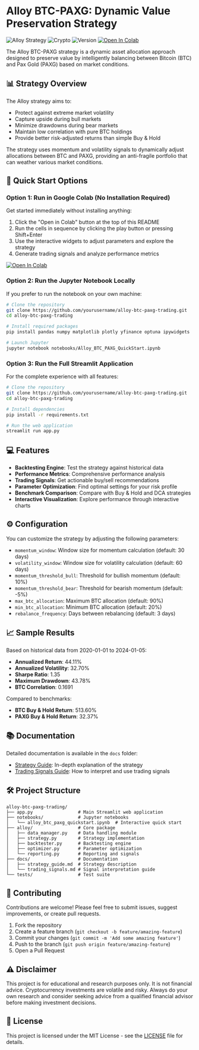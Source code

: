 # Alloy BTC-PAXG: Dynamic Value Preservation Strategy

![Alloy Strategy](https://img.shields.io/badge/Strategy-Anti--Fragile-blue)
![Crypto](https://img.shields.io/badge/Assets-BTC%20%7C%20PAXG-orange)
![Version](https://img.shields.io/badge/Version-1.0.0-green)
[![Open In Colab](https://colab.research.google.com/assets/colab-badge.svg)](https://colab.research.google.com/github/yourusername/alloy-btc-paxg-trading/blob/main/notebooks/Alloy_BTC_PAXG_QuickStart.ipynb)

The Alloy BTC-PAXG strategy is a dynamic asset allocation approach designed to preserve value by intelligently balancing between Bitcoin (BTC) and Pax Gold (PAXG) based on market conditions.

## 📊 Strategy Overview

The Alloy strategy aims to:

- Protect against extreme market volatility
- Capture upside during bull markets
- Minimize drawdowns during bear markets
- Maintain low correlation with pure BTC holdings
- Provide better risk-adjusted returns than simple Buy & Hold

The strategy uses momentum and volatility signals to dynamically adjust allocations between BTC and PAXG, providing an anti-fragile portfolio that can weather various market conditions.

## 🚀 Quick Start Options

### Option 1: Run in Google Colab (No Installation Required)

Get started immediately without installing anything:

1. Click the "Open in Colab" button at the top of this README
2. Run the cells in sequence by clicking the play button or pressing Shift+Enter
3. Use the interactive widgets to adjust parameters and explore the strategy
4. Generate trading signals and analyze performance metrics

[![Open In Colab](https://colab.research.google.com/assets/colab-badge.svg)](https://colab.research.google.com/github/yourusername/alloy-btc-paxg-trading/blob/main/notebooks/Alloy_BTC_PAXG_QuickStart.ipynb)

### Option 2: Run the Jupyter Notebook Locally

If you prefer to run the notebook on your own machine:

```bash
# Clone the repository
git clone https://github.com/yourusername/alloy-btc-paxg-trading.git
cd alloy-btc-paxg-trading

# Install required packages
pip install pandas numpy matplotlib plotly yfinance optuna ipywidgets

# Launch Jupyter
jupyter notebook notebooks/Alloy_BTC_PAXG_QuickStart.ipynb
```

### Option 3: Run the Full Streamlit Application

For the complete experience with all features:

```bash
# Clone the repository
git clone https://github.com/yourusername/alloy-btc-paxg-trading.git
cd alloy-btc-paxg-trading

# Install dependencies
pip install -r requirements.txt

# Run the web application
streamlit run app.py
```

## 💻 Features

- **Backtesting Engine**: Test the strategy against historical data
- **Performance Metrics**: Comprehensive performance analysis
- **Trading Signals**: Get actionable buy/sell recommendations
- **Parameter Optimization**: Find optimal settings for your risk profile
- **Benchmark Comparison**: Compare with Buy & Hold and DCA strategies
- **Interactive Visualization**: Explore performance through interactive charts

## ⚙️ Configuration

You can customize the strategy by adjusting the following parameters:

- `momentum_window`: Window size for momentum calculation (default: 30 days)
- `volatility_window`: Window size for volatility calculation (default: 60 days)
- `momentum_threshold_bull`: Threshold for bullish momentum (default: 10%)
- `momentum_threshold_bear`: Threshold for bearish momentum (default: -5%)
- `max_btc_allocation`: Maximum BTC allocation (default: 90%)
- `min_btc_allocation`: Minimum BTC allocation (default: 20%)
- `rebalance_frequency`: Days between rebalancing (default: 3 days)

## 📈 Sample Results

Based on historical data from 2020-01-01 to 2024-01-05:

- **Annualized Return**: 44.11%
- **Annualized Volatility**: 32.70%
- **Sharpe Ratio**: 1.35
- **Maximum Drawdown**: 43.78%
- **BTC Correlation**: 0.1691

Compared to benchmarks:
- **BTC Buy & Hold Return**: 513.60%
- **PAXG Buy & Hold Return**: 32.37%

## 📚 Documentation

Detailed documentation is available in the `docs` folder:

- [Strategy Guide](docs/strategy_guide.md): In-depth explanation of the strategy
- [Trading Signals Guide](docs/trading_signals.md): How to interpret and use trading signals

## 🛠️ Project Structure

```
alloy-btc-paxg-trading/
├── app.py                 # Main Streamlit web application
├── notebooks/             # Jupyter notebooks
│   └── alloy_btc_paxg_quickstart.ipynb  # Interactive quick start
├── alloy/                 # Core package
│   ├── data_manager.py    # Data handling module
│   ├── strategy.py        # Strategy implementation
│   ├── backtester.py      # Backtesting engine
│   ├── optimizer.py       # Parameter optimization
│   └── reporting.py       # Reporting and signals
├── docs/                  # Documentation
│   ├── strategy_guide.md  # Strategy description
│   └── trading_signals.md # Signal interpretation guide
└── tests/                 # Test suite
```

## 🤝 Contributing

Contributions are welcome! Please feel free to submit issues, suggest improvements, or create pull requests.

1. Fork the repository
2. Create a feature branch (`git checkout -b feature/amazing-feature`)
3. Commit your changes (`git commit -m 'Add some amazing feature'`)
4. Push to the branch (`git push origin feature/amazing-feature`)
5. Open a Pull Request

## ⚠️ Disclaimer

This project is for educational and research purposes only. It is not financial advice. Cryptocurrency investments are volatile and risky. Always do your own research and consider seeking advice from a qualified financial advisor before making investment decisions.

## 📝 License

This project is licensed under the MIT License - see the [LICENSE](LICENSE) file for details.
